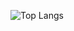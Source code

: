 
![Top Langs](https://github-readme-stats.vercel.app/api/top-langs/?username=khoivux&layout=compact&theme=tokyonight)
